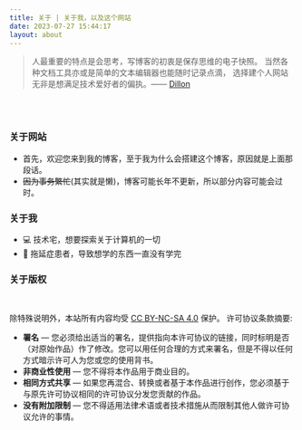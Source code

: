 ```yaml
---
title: 关于 | 关于我，以及这个网站
date: 2023-07-27 15:44:17
layout: about
---
```


> 人最重要的特点是会思考，写博客的初衷是保存思维的电子快照。 当然各种文档工具亦或是简单的文本编辑器也能随时记录点滴， 选择建个人网站无非是想满足技术爱好者的偏执。—— [Dillon](https://dillonzq.com/)

<br/><br/>
<div class="trm-card">

### 关于网站

- 首先，欢迎您来到我的博客，至于我为什么会搭建这个博客，原因就是上面那段话。
- ~~因为事务繁忙~~(其实就是懒)，博客可能长年不更新，所以部分内容可能会过时。

</div>
<div class="trm-card">

### 关于我

- 💻 技术宅，想要探索关于计算机的一切
- 🤪 拖延症患者，导致想学的东西一直没有学完

</div>
<div class="trm-card">

### 关于版权

<br/>

除特殊说明外，本站所有内容均受 [CC BY-NC-SA 4.0](https://creativecommons.org/licenses/by-nc-sa/4.0/deed.zh) 保护。
许可协议条款摘要:

- **署名** — 您必须给出适当的署名，提供指向本许可协议的链接，同时标明是否（对原始作品）作了修改。您可以用任何合理的方式来署名，但是不得以任何方式暗示许可人为您或您的使用背书。
- **非商业性使用** — 您不得将本作品用于商业目的。
- **相同方式共享** — 如果您再混合、转换或者基于本作品进行创作，您必须基于与原先许可协议相同的许可协议分发您贡献的作品。
- **没有附加限制** — 您不得适用法律术语或者技术措施从而限制其他人做许可协议允许的事情。

</div>
